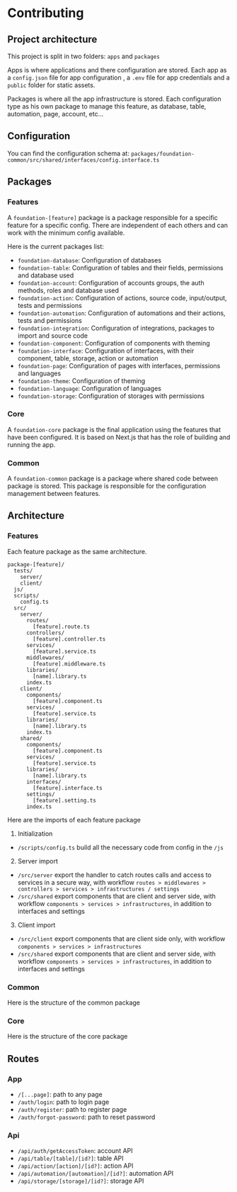 # Contributing

## Project architecture

This project is split in two folders: `apps` and `packages`

Apps is where applications and there configuration are stored.
Each app as a `config.json` file for app configuration , a `.env` file for app credentials and a `public` folder for static assets.

Packages is where all the app infrastructure is stored. Each configuration type as his own package to manage this feature, as database, table, automation, page, account, etc...

## Configuration

You can find the configuration schema at: `packages/foundation-common/src/shared/interfaces/config.interface.ts`

## Packages

### Features

A `foundation-[feature]` package is a package responsible for a specific feature for a specific config. There are independent of each others and can work with the minimum config available.

Here is the current packages list:
- `foundation-database`: Configuration of databases
- `foundation-table`: Configuration of tables and their fields, permissions and database used
- `foundation-account`: Configuration of accounts groups, the auth methods, roles and database used
- `foundation-action`: Configuration of actions, source code, input/output, tests and permissions
- `foundation-automation`: Configuration of automations and their actions, tests and permissions
- `foundation-integration`: Configuration of integrations, packages to import and source code
- `foundation-component`: Configuration of components with theming
- `foundation-interface`: Configuration of interfaces, with their component, table, storage, action or automation
- `foundation-page`: Configuration of pages with interfaces, permissions and languages
- `foundation-theme`: Configuration of theming
- `foundation-language`: Configuration of languages
- `foundation-storage`: Configuration of storages with permissions

### Core

A `foundation-core` package is the final application using the features that have been configured. It is based on Next.js that has the role of building and running the app.

### Common

A `foundation-common` package is a package where shared code between package is stored. This package is responsible for the configuration management between features.

## Architecture

### Features

Each feature package as the same architecture.

```
package-[feature]/
  tests/
    server/
    client/
  js/
  scripts/
    config.ts
  src/
    server/
      routes/
        [feature].route.ts
      controllers/
        [feature].controller.ts
      services/
        [feature].service.ts
      middlewares/
        [feature].middleware.ts
      libraries/
        [name].library.ts
      index.ts
    client/
      components/
        [feature].component.ts
      services/
        [feature].service.ts
      libraries/
        [name].library.ts
      index.ts
    shared/
      components/
        [feature].component.ts
      services/
        [feature].service.ts
      libraries/
        [name].library.ts
      interfaces/
        [feature].interface.ts
      settings/
        [feature].setting.ts
      index.ts
```

Here are the imports of each feature package

1. Initialization 
- `/scripts/config.ts` build all the necessary code from config in the `/js`

2. Server import
- `/src/server` export the handler to catch routes calls and access to services in a secure way, with workflow `routes > middlewares > controllers > services > infrastructures / settings`
- `/src/shared` export components that are client and server side, with workflow `components > services > infrastructures`, in addition to interfaces and settings

3. Client import
- `/src/client` export components that are client side only, with workflow `components > services > infrastructures`
- `/src/shared` export components that are client and server side, with workflow `components > services > infrastructures`, in addition to interfaces and settings

### Common

Here is the structure of the common package


### Core

Here is the structure of the core package


## Routes

### App

- `/[...page]`: path to any page
- `/auth/login`: path to login page
- `/auth/register`: path to register page
- `/auth/forgot-password`: path to reset password

### Api
- `/api/auth/getAccessToken`: account API
- `/api/table/[table]/[id?]`: table API
- `/api/action/[action]/[id?]`: action API
- `/api/automation/[automation]/[id?]`: automation API
- `/api/storage/[storage]/[id?]`: storage API
